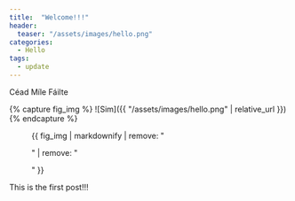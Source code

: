 ```yaml
---
title:  "Welcome!!!"
header:
  teaser: "/assets/images/hello.png"
categories: 
  - Hello
tags:
  - update
---
```


Céad Míle Fáilte


{% capture fig_img %}
![Sim]({{ "/assets/images/hello.png" | relative_url }})
{% endcapture %}

<figure>
  {{ fig_img | markdownify | remove: "<p>" | remove: "</p>" }}
  <figcaption></figcaption>
</figure>

This is the first post!!!
